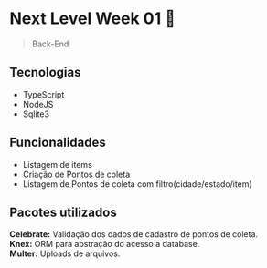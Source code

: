 # Next Level Week 01 :rocket:
 > Back-End

  ## Tecnologias 

  - TypeScript
  - NodeJS
  - Sqlite3
  
  ## Funcionalidades

  - Listagem de items 
  - Criação de Pontos de coleta
  - Listagem de Pontos de coleta com filtro(cidade/estado/item)
  
  ## Pacotes utilizados
  **Celebrate:** Validação dos dados de cadastro de pontos de coleta.<br />
  **Knex:** ORM para abstração do acesso a database. <br />
  **Multer:** Uploads de arquivos. <br /> 
  <br>
